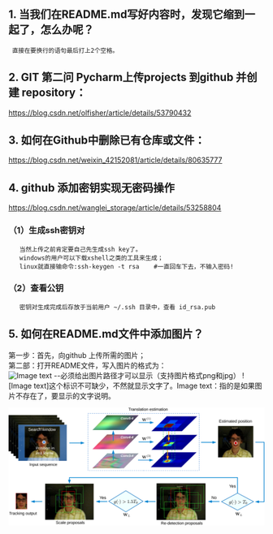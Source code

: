 
  ## 1. 当我们在README.md写好内容时，发现它缩到一起了，怎么办呢？
     直接在要换行的语句最后打上2个空格。

  ## 2. GIT 第二问 Pycharm上传projects 到github 并创建 repository：  
   https://blog.csdn.net/olfisher/article/details/53790432  
     
  ## 3. 如何在Github中删除已有仓库或文件：
   https://blog.csdn.net/weixin_42152081/article/details/80635777  

  ## 4. github 添加密钥实现无密码操作
   https://blog.csdn.net/wanglei_storage/article/details/53258804

   ### （1）生成ssh密钥对
       当然上传之前肯定要自己先生成ssh key了。  
       windows的用户可以下载xshell之类的工具来生成；  
       linux就直接输命令:ssh-keygen -t rsa    #一直回车下去，不输入密码!  
   ### （2）查看公钥  
       密钥对生成完成后存放于当前用户 ~/.ssh 目录中，查看 id_rsa.pub  
          
  ## 5. 如何在README.md文件中添加图片？
   第一步：首先，向github 上传所需的图片；    
   第二部：打开README文件，写入图片的格式为：    
   ![Image text](图片的URL) --必须给出图片路径才可以显示（支持图片格式png和jpg） 
   ![Image text]这个标识不可缺少，不然就显示文字了。Image text：指的是如果图片不存在了，要显示的文字说明。

   ![image](https://github.com/liuliu408/image/blob/master/image1.png)
 
 



